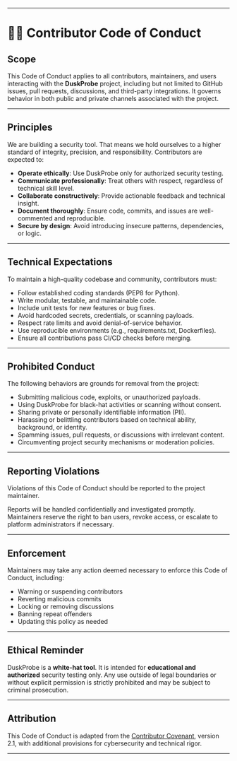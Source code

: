 

---

# 🧑‍💻 Contributor Code of Conduct

## Scope

This Code of Conduct applies to all contributors, maintainers, and users interacting with the **DuskProbe** project, including but not limited to GitHub issues, pull requests, discussions, and third-party integrations. It governs behavior in both public and private channels associated with the project.

---

## Principles

We are building a security tool. That means we hold ourselves to a higher standard of integrity, precision, and responsibility. Contributors are expected to:

- **Operate ethically**: Use DuskProbe only for authorized security testing.
- **Communicate professionally**: Treat others with respect, regardless of technical skill level.
- **Collaborate constructively**: Provide actionable feedback and technical insight.
- **Document thoroughly**: Ensure code, commits, and issues are well-commented and reproducible.
- **Secure by design**: Avoid introducing insecure patterns, dependencies, or logic.

---

## Technical Expectations

To maintain a high-quality codebase and community, contributors must:

- Follow established coding standards (PEP8 for Python).
- Write modular, testable, and maintainable code.
- Include unit tests for new features or bug fixes.
- Avoid hardcoded secrets, credentials, or scanning payloads.
- Respect rate limits and avoid denial-of-service behavior.
- Use reproducible environments (e.g., requirements.txt, Dockerfiles).
- Ensure all contributions pass CI/CD checks before merging.

---

## Prohibited Conduct

The following behaviors are grounds for removal from the project:

- Submitting malicious code, exploits, or unauthorized payloads.
- Using DuskProbe for black-hat activities or scanning without consent.
- Sharing private or personally identifiable information (PII).
- Harassing or belittling contributors based on technical ability, background, or identity.
- Spamming issues, pull requests, or discussions with irrelevant content.
- Circumventing project security mechanisms or moderation policies.

---

## Reporting Violations

Violations of this Code of Conduct should be reported to the project maintainer.

Reports will be handled confidentially and investigated promptly. Maintainers reserve the right to ban users, revoke access, or escalate to platform administrators if necessary.

---

## Enforcement

Maintainers may take any action deemed necessary to enforce this Code of Conduct, including:

- Warning or suspending contributors
- Reverting malicious commits
- Locking or removing discussions
- Banning repeat offenders
- Updating this policy as needed

---

## Ethical Reminder

DuskProbe is a **white-hat tool**. It is intended for **educational and authorized** security testing only. Any use outside of legal boundaries or without explicit permission is strictly prohibited and may be subject to criminal prosecution.

---

## Attribution

This Code of Conduct is adapted from the [Contributor Covenant](https://www.contributor-covenant.org), version 2.1, with additional provisions for cybersecurity and technical rigor.

---


